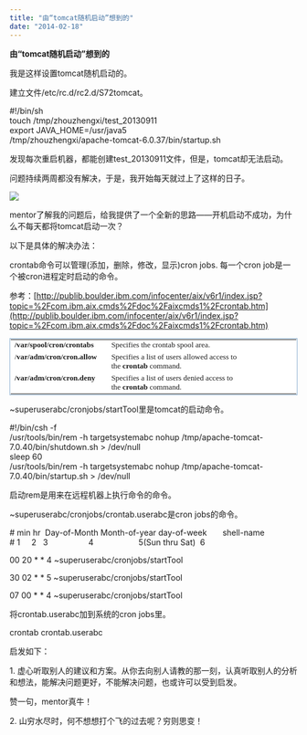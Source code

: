 ```yaml
---
title: "由“tomcat随机启动”想到的"
date: "2014-02-18"
---
```


**由“tomcat随机启动”想到的**

  

我是这样设置tomcat随机启动的。

建立文件/etc/rc.d/rc2.d/S72tomcat。

#!/bin/sh  
touch /tmp/zhouzhengxi/test\_20130911  
export JAVA\_HOME=/usr/java5  
/tmp/zhouzhengxi/apache-tomcat-6.0.37/bin/startup.sh

发现每次重启机器，都能创建test\_20130911文件，但是，tomcat却无法启动。

  

问题持续两周都没有解决，于是，我开始每天就过上了这样的日子。

![](images/1392712470.png)

  

mentor了解我的问题后，给我提供了一个全新的思路——开机启动不成功，为什么不每天都将tomcat启动一次？

  

以下是具体的解决办法：

crontab命令可以管理(添加，删除，修改，显示)cron jobs. 每一个cron job是一个被cron进程定时启动的命令。

参考：[http://publib.boulder.ibm.com/infocenter/aix/v6r1/index.jsp?topic=%2Fcom.ibm.aix.cmds%2Fdoc%2Faixcmds1%2Fcrontab.htm](http://publib.boulder.ibm.com/infocenter/aix/v6r1/index.jsp?topic=%2Fcom.ibm.aix.cmds%2Fdoc%2Faixcmds1%2Fcrontab.htm)

<table border="0" cellpadding="4" cellspacing="0" style="border: 1px solid rgb(140, 177, 209); padding: 1px; border-collapse: collapse; font-size: 13px; background-color: rgb(255, 255, 255);"><tbody><tr style="border-color: rgb(140, 177, 209);"><td style="font-size: 10pt; border: rgb(140, 177, 209);" valign="top" width="33.89830508474576%"><strong><font face="Candara">/var/spool/cron/crontabs</font></strong></td><td style="font-size: 10pt; border: rgb(140, 177, 209);" valign="top" width="66.10169491525424%"><font face="Candara">Specifies the crontab spool area.</font></td></tr><tr style="border-color: rgb(140, 177, 209);"><td style="font-size: 10pt; border: rgb(140, 177, 209);" valign="top" width="33.89830508474576%"><font face="Candara">/<strong>var/adm/cron/cron.allow</strong></font></td><td style="font-size: 10pt; border: rgb(140, 177, 209);" valign="top" width="66.10169491525424%"><font face="Candara">Specifies a list of users allowed access to the&nbsp;<strong>crontab</strong>&nbsp;command.</font></td></tr><tr style="border-color: rgb(140, 177, 209);"><td style="font-size: 10pt; border: rgb(140, 177, 209);" valign="top" width="33.89830508474576%"><strong><font face="Candara">/var/adm/cron/cron.deny</font></strong></td><td style="font-size: 10pt; border: rgb(140, 177, 209);" valign="top" width="66.10169491525424%"><font face="Candara">Specifies a list of users denied access to the&nbsp;<strong>crontab</strong>&nbsp;command. &nbsp;</font></td></tr></tbody></table>

  
~superuserabc/cronjobs/startTool里是tomcat的启动命令。  

#!/bin/csh -f  
/usr/tools/bin/rem -h targetsystemabc nohup /tmp/apache-tomcat-7.0.40/bin/shutdown.sh > /dev/null  
sleep 60  
/usr/tools/bin/rem -h targetsystemabc nohup /tmp/apache-tomcat-7.0.40/bin/startup.sh > /dev/null

启动rem是用来在远程机器上执行命令的命令。

  

~superuserabc/cronjobs/crontab.userabc是cron jobs的命令。

\# min hr  Day-of-Month Month-of-year day-of-week       shell-name  
\# 1     2   3                  4                    5(Sun thru Sat)  6 

00 20 \* \* 4 ~superuserabc/cronjobs/startTool

30 02 \* \* 5 ~superuserabc/cronjobs/startTool

07 00 \* \* 4 ~superuserabc/cronjobs/startTool

  

将crontab.userabc加到系统的cron jobs里。

crontab crontab.userabc

  

启发如下：

1\. 虚心听取别人的建议和方案。从你去向别人请教的那一刻，认真听取别人的分析和想法，能解决问题更好，不能解决问题，也或许可以受到启发。

赞一句，mentor真牛！

2\. 山穷水尽时，何不想想打个飞的过去呢？穷则思变！
